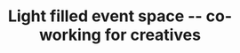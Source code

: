 ---
title: Light filled event space -- co-working for creatives
permalink: "/events/"
layout: default
nav: Events
description: Video studio and co-working space for creatives in Annandale, Sydney.
heading: Looking for a Sydney video studio or want to rent a studio in Sydney?
subheading: Flexible video studio hire in sydney’s inner west
image:
  path: "/images/heros/studio-md.jpg"
  width: 1600
  height: 600
---